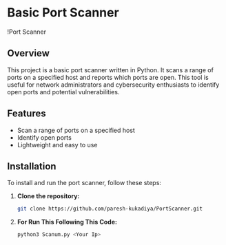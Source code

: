 # Basic Port Scanner

!Port Scanner

## Overview

This project is a basic port scanner written in Python. It scans a range of ports on a specified host and reports which ports are open. This tool is useful for network administrators and cybersecurity enthusiasts to identify open ports and potential vulnerabilities.

## Features

- Scan a range of ports on a specified host
- Identify open ports
- Lightweight and easy to use

## Installation

To install and run the port scanner, follow these steps:

1. **Clone the repository:**
   ```bash
   git clone https://github.com/paresh-kukadiya/PortScanner.git

1. **For Run This Following This Code:**
   ```bash
   python3 Scanum.py <Your Ip>
